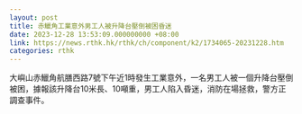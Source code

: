 ```yaml
---
layout: post
title: 赤鱲角工業意外男工人被升降台壓倒被困昏迷
date: 2023-12-28 13:53:09.000000000 +08:00
link: https://news.rthk.hk/rthk/ch/component/k2/1734065-20231228.htm
categories: rthk
---
```


大嶼山赤鱲角航膳西路7號下午近1時發生工業意外，一名男工人被一個升降台壓倒被困，據報該升降台10米長、10噸重，男工人陷入昏迷，消防在場拯救，警方正調查事件。
